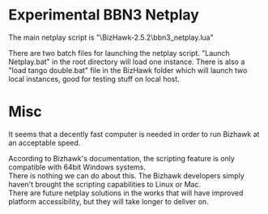 # Experimental BBN3 Netplay

The main netplay script is "\BizHawk-2.5.2\bbn3_netplay.lua"

There are two batch files for launching the netplay script. "Launch Netplay.bat" in the root directory will load one instance.
There is also a "load tango double.bat" file in the BizHawk folder which will launch two local instances, good for testing stuff on local host.


# Misc

It seems that a decently fast computer is needed in order to run Bizhawk at an acceptable speed. 

According to Bizhawk's documentation, the scripting feature is only compatible with 64bit Windows systems.  
There is nothing we can do about this. The Bizhawk developers simply haven't brought the scripting capabilities to Linux or Mac.  
There are future netplay solutions in the works that will have improved platform accessibility, but they will take longer to deliver on.
